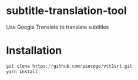 # subtitle-translation-tool
Use Google Translate to translate subtitles

# Installation
```powershell
git clone https://github.com/piecego/vtt2srt.git
yarn install
```
